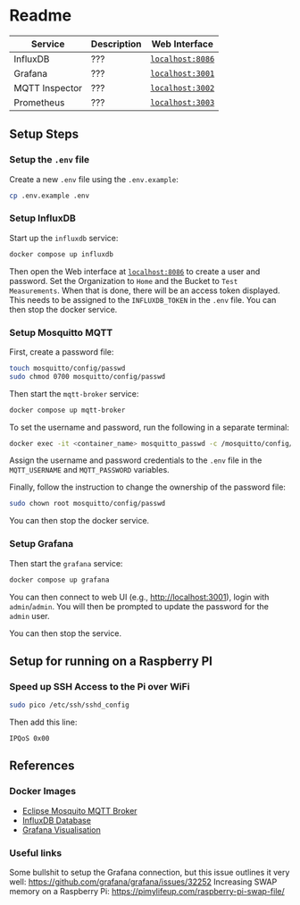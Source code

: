 # Readme

| Service | Description | Web Interface |
|---|---|---|
| InfluxDB | ??? | [`localhost:8086`](http://localhost:8086) |
| Grafana | ??? | [`localhost:3001`](http://localhost:3001) |
| MQTT Inspector | ??? | [`localhost:3002`](http://localhost:3002) |
| Prometheus | ??? | [`localhost:3003`](http://localhost:3003) |

## Setup Steps

### Setup the `.env` file

Create a new `.env` file using the `.env.example`:

```bash
cp .env.example .env
```

### Setup InfluxDB

Start up the `influxdb` service:

```bash
docker compose up influxdb
```

Then open the Web interface at [`localhost:8086`](http://localhost:8086) to create a user and password. Set the Organization to `Home` and the Bucket to `Test Measurements`. When that is done, there will be an access token displayed. This needs to be assigned to the `INFLUXDB_TOKEN` in the `.env` file. You can then stop the docker service.

### Setup Mosquitto MQTT

First, create a password file:

```bash
touch mosquitto/config/passwd
sudo chmod 0700 mosquitto/config/passwd
```

Then start the `mqtt-broker` service:

```bash
docker compose up mqtt-broker
```

To set the username and password, run the following in a separate terminal:

```bash
docker exec -it <container_name> mosquitto_passwd -c /mosquitto/config/passwd <username>
```

Assign the username and password credentials to the `.env` file in the `MQTT_USERNAME` and `MQTT_PASSWORD` variables.

Finally, follow the instruction to change the ownership of the password file:

```bash
sudo chown root mosquitto/config/passwd
```

You can then stop the docker service.

### Setup Grafana

Then start the `grafana` service:

```bash
docker compose up grafana
```

You can then connect to web UI (e.g., <http://localhost:3001>), login with `admin`/`admin`. You will then be prompted to update the password for the `admin` user.

You can then stop the service.

## Setup for running on a Raspberry PI

### Speed up SSH Access to the Pi over WiFi

```bash
sudo pico /etc/ssh/sshd_config
```

Then add this line:

```
IPQoS 0x00
```

## References

### Docker Images

- [Eclipse Mosquito MQTT Broker](https://hub.docker.com/_/eclipse-mosquitto)
- [InfluxDB Database](https://hub.docker.com/_/influxdb)
- [Grafana Visualisation](https://hub.docker.com/r/grafana/grafana)

### Useful links

Some bullshit to setup the Grafana connection, but this issue outlines it very well: <https://github.com/grafana/grafana/issues/32252>
Increasing SWAP memory on a Raspberry Pi: <https://pimylifeup.com/raspberry-pi-swap-file/>
